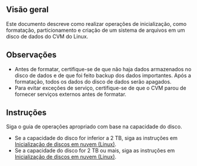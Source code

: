 ## Visão geral
Este documento descreve como realizar operações de inicialização, como formatação, particionamento e criação de um sistema de arquivos em um disco de dados do CVM do Linux.

## Observações

- Antes de formatar, certifique-se de que não haja dados armazenados no disco de dados e de que foi feito backup dos dados importantes. Após a formatação, todos os dados do disco de dados serão apagados.
- Para evitar exceções de serviço, certifique-se de que o CVM parou de fornecer serviços externos antes de formatar.

## Instruções

Siga o guia de operações apropriado com base na capacidade do disco.
- Se a capacidade do disco for inferior a 2 TB, siga as instruções em [Inicialização de discos em nuvem (Linux)](https://intl.cloud.tencent.com/document/product/362/31597).
- Se a capacidade do disco for 2 TB ou mais, siga as instruções em [Inicialização de discos em nuvem (Linux)](https://intl.cloud.tencent.com/document/product/362/31598).

